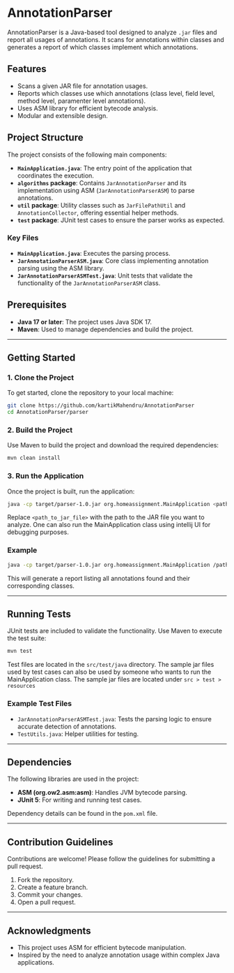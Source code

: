 # AnnotationParser

AnnotationParser is a Java-based tool designed to analyze `.jar` files and report all usages of annotations. It scans for annotations within classes and generates a report of which classes implement which annotations.

## Features

- Scans a given JAR file for annotation usages.
- Reports which classes use which annotations (class level, field level, method level, paramenter level annotations).
- Uses ASM library for efficient bytecode analysis.
- Modular and extensible design.

## Project Structure

The project consists of the following main components:

- **`MainApplication.java`**: The entry point of the application that coordinates the execution.
- **`algorithms` package**: Contains `JarAnnotationParser` and its implementation using ASM (`JarAnnotationParserASM`) to parse annotations.
- **`util` package**: Utility classes such as `JarFilePathUtil` and `AnnotationCollector`, offering essential helper methods.
- **`test` package**: JUnit test cases to ensure the parser works as expected.

### Key Files

- **`MainApplication.java`**: Executes the parsing process.
- **`JarAnnotationParserASM.java`**: Core class implementing annotation parsing using the ASM library.
- **`JarAnnotationParserASMTest.java`**: Unit tests that validate the functionality of the `JarAnnotationParserASM` class.

## Prerequisites

- **Java 17 or later**: The project uses Java SDK 17.
- **Maven**: Used to manage dependencies and build the project.

---

## Getting Started

### 1. Clone the Project

To get started, clone the repository to your local machine:

```bash
git clone https://github.com/kartikMahendru/AnnotationParser
cd AnnotationParser/parser
```

### 2. Build the Project

Use Maven to build the project and download the required dependencies:

```bash
mvn clean install
```

### 3. Run the Application

Once the project is built, run the application:

```bash
java -cp target/parser-1.0.jar org.homeassignment.MainApplication <path_to_jar_file>
```

Replace `<path_to_jar_file>` with the path to the JAR file you want to analyze.
One can also run the MainApplication class using intellij UI for debugging purposes.

### Example

```bash
java -cp target/parser-1.0.jar org.homeassignment.MainApplication /path/to/sample.jar
```

This will generate a report listing all annotations found and their corresponding classes.

---

## Running Tests

JUnit tests are included to validate the functionality. Use Maven to execute the test suite:

```bash
mvn test
```

Test files are located in the `src/test/java` directory.
The sample jar files used by test cases can also be used by someone who wants to run the MainApplication class.
The sample jar files are located under `src > test > resources`

### Example Test Files

- `JarAnnotationParserASMTest.java`: Tests the parsing logic to ensure accurate detection of annotations.
- `TestUtils.java`: Helper utilities for testing.

---

## Dependencies

The following libraries are used in the project:

- **ASM (org.ow2.asm:asm)**: Handles JVM bytecode parsing.
- **JUnit 5**: For writing and running test cases.

Dependency details can be found in the `pom.xml` file.

---

## Contribution Guidelines

Contributions are welcome! Please follow the guidelines for submitting a pull request.

1. Fork the repository.
2. Create a feature branch.
3. Commit your changes.
4. Open a pull request.

---

## Acknowledgments

- This project uses ASM for efficient bytecode manipulation.
- Inspired by the need to analyze annotation usage within complex Java applications.
